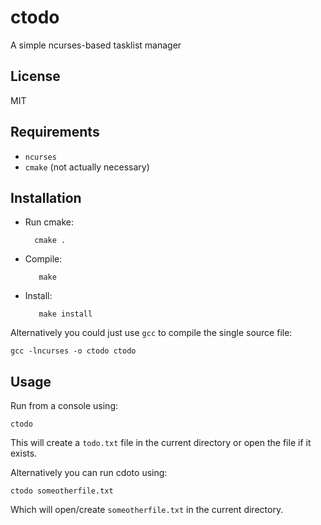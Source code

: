 ctodo
=====
A simple ncurses-based tasklist manager

License
-------
MIT

Requirements
------------
* `ncurses`
* `cmake` (not actually necessary)

Installation
------------
* Run cmake:

        cmake .

* Compile:

         make

* Install:

         make install

Alternatively you could just use `gcc` to compile the
single source file:

    gcc -lncurses -o ctodo ctodo

Usage
-----
Run from a console using:

    ctodo

This will create a `todo.txt` file in the current
directory or open the file if it exists.

Alternatively you can run cdoto using:

    ctodo someotherfile.txt

Which will open/create `someotherfile.txt` in the current directory.

